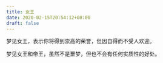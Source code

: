 ```yaml
---
title: 女王
date: 2020-02-15T20:54:12+08:00
draft: false
---
```


梦见女王，表示你将得到崇高的荣誉，但因自得而不受人欢迎。

梦见女王和帝王，虽然不是噩梦，但也不会有任何实质性的好处。

